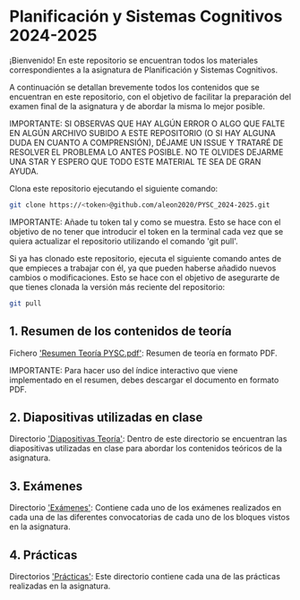 # Planificación y Sistemas Cognitivos 2024-2025

¡Bienvenido! En este repositorio se encuentran todos los materiales correspondientes a la asignatura de Planificación y Sistemas Cognitivos.

A continuación se detallan brevemente todos los contenidos que se encuentran en este repositorio, con el objetivo de facilitar la preparación del examen final de la asignatura y de abordar la misma lo mejor posible.

IMPORTANTE: SI OBSERVAS QUE HAY ALGÚN ERROR O ALGO QUE FALTE EN ALGÚN ARCHIVO SUBIDO A ESTE REPOSITORIO (O SI HAY ALGUNA DUDA EN CUANTO A COMPRENSIÓN), DÉJAME UN ISSUE Y TRATARÉ DE RESOLVER EL PROBLEMA LO ANTES POSIBLE. NO TE OLVIDES DEJARME UNA STAR Y ESPERO QUE TODO ESTE MATERIAL TE SEA DE GRAN AYUDA.

Clona este repositorio ejecutando el siguiente comando:

```sh
git clone https://<token>@github.com/aleon2020/PYSC_2024-2025.git
```

IMPORTANTE: Añade tu token tal y como se muestra. Esto se hace con el objetivo de no tener que introducir el token en la terminal cada vez que se quiera actualizar el repositorio utilizando el comando 'git pull'.

Si ya has clonado este repositorio, ejecuta el siguiente comando antes de que empieces a trabajar con él, ya que pueden haberse añadido nuevos cambios o modificaciones. Esto se hace con el objetivo de asegurarte de que tienes clonada la versión más reciente del repositorio:

```sh
git pull
```

## 1. Resumen de los contenidos de teoría

Fichero ['Resumen Teoría PYSC.pdf'](https://github.com/aleon2020/PYSC_2024-2025/blob/main/Resumen%20Teor%C3%ADa%20PYSC.pdf): Resumen de teoría en formato PDF.

IMPORTANTE: Para hacer uso del índice interactivo que viene implementado en el resumen, debes descargar el documento en formato PDF.

## 2. Diapositivas utilizadas en clase

Directorio ['Diapositivas Teoría'](https://github.com/aleon2020/PYSC_2024-2025/tree/main/Diapositivas%20Teor%C3%ADa): Dentro de este directorio se encuentran las diapositivas utilizadas en clase para abordar los contenidos teóricos de la asignatura.

## 3. Exámenes

Directorio ['Exámenes'](https://github.com/aleon2020/PYSC_2024-2025/tree/main/Ex%C3%A1menes): Contiene cada uno de los exámenes realizados en cada una de las diferentes convocatorias de cada uno de los bloques vistos en la asignatura.

## 4. Prácticas

Directorios ['Prácticas'](https://github.com/aleon2020/PYSC_2024-2025/tree/main/Pr%C3%A1cticas): Este directorio contiene cada una de las prácticas realizadas en la asignatura.
